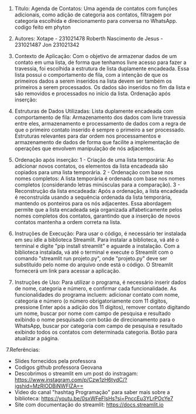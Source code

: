 1. Título:
  Agenda de Contatos:
  Uma agenda de contatos com funções adicionais, como adição de categoria aos contatos, filtragem por categoria escolhida e direcionamento para conversa no WhatsApp. codigo feito em phyton

2. Autores:
  Xotape - 231021478
  Roberth Nascimento de Jesus - 231021487
  Jon 231021342
  
3. Contexto de Aplicação:
  Com o objetivo de armazenar dados de um contato em uma lista, de forma que tenhamos livre acesso para fazer a travessia, foi escolhida a estrutura de lista duplamente encadeada. Essa lista possui o comportamento de fila, com a intenção de que os primeiros dados a serem inseridos na lista devem ser também os primeiros a serem processados. Os dados são inseridos no fim da lista e são removidos e processados no início da lista.
Ordenação após inserção:

5. Estruturas de Dados Utilizadas:
  Lista duplamente encadeada com comportamento de fila:
  Armazenamento dos dados com livre travessia entre eles, armazenamento e processamento de dados com a regra de que o primeiro contato inserido é sempre o primeiro a ser processado. Estruturas relevantes para dar ordem nos processamentos e armazenamento de dados de forma que facilite a implementação de operações que envolvem manipulação de nós adjacentes.

5. Ordenação após inserção:
    1 - Criação de uma lista temporária: Ao adicionar novos contatos, os elementos da lista encadeada são copiados para uma lista temporária.
    2 - Ordenação com base nos nomes completos: A lista temporária é ordenada com base nos nomes completos (considerando letras minúsculas para a comparação).
    3 - Reconstrução da lista encadeada: Após a ordenação, a lista encadeada é reconstruída usando a sequência ordenada da lista temporária, mantendo os ponteiros para os nós adjacentes.
  Essa abordagem permite que a lista encadeada seja organizada alfabeticamente pelos nomes completos dos contatos, garantindo que a inserção de novos contatos mantenha a ordem correta na lista.

5. Instruções de Execução:
Para usar o código, é necessário ter instalada em seu idle a biblioteca Streamlit.
Para instalar a biblioteca, vá até o terminal e digite "pip install streamlit" e aguarde a instalação. Com a biblioteca instalada, vá até o terminal e execute o Streamlit com o comando "streamlit run projeto.py", onde "projeto.py" deve ser substituído pelo nome do arquivo onde está o código. O Streamlit fornecerá um link para acessar a aplicação.

6. Instruções de Uso:
Para utilizar o programa, é necessário inserir dados de nome, categoria e número, e confirmar cada funcionalidade.
As funcionalidades do programa incluem: adicionar contato com nome, categoria e número (o número obrigatoriamente com 11 dígitos, pressione Enter após a adição dos 11 dígitos), remover contato digitando um nome, buscar por nome com campo de pesquisa e resultado exibindo o nome pesquisado com botão de direcionamento para o WhatsApp, buscar por categoria com campo de pesquisa e resultado exibindo todos os contatos com determinada categoria. Botão para atualizar a página.

7.Referências:
  - Slides fornecidos pela professora
  - Codigos github professora Geovana
  - Descobrimos o streamlit em um post do instragam: https://www.instagram.com/p/Czw1zH6tydC/?igshid=MzRlODBiNWFlZA==
  - Video do canal "hashtag Programação" para saber mais sobre a biblioteca: https://youtu.be/0sxWFeFlsHs?si=PnccEu3YLrPOcYe7
  - Site com documentação do streamlit: https://docs.streamlit.io

